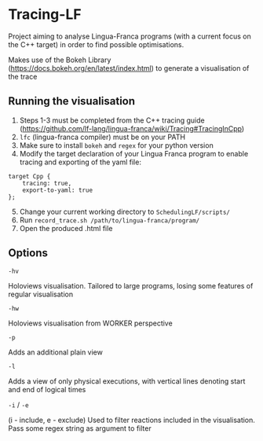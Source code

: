 # Tracing-LF

Project aiming to analyse Lingua-Franca programs (with a current focus on the C++ target) in order to find possible optimisations. 

Makes use of the Bokeh Library (https://docs.bokeh.org/en/latest/index.html) to generate a visualisation of the trace

## Running the visualisation 

1. Steps 1-3 must be completed from the C++ tracing guide (https://github.com/lf-lang/lingua-franca/wiki/Tracing#TracingInCpp)
2. ```lfc``` (lingua-franca compiler) must be on your PATH
3. Make sure to install ```bokeh``` and ```regex``` for your python version 
4. Modify the target declaration of your Lingua Franca program to enable tracing and exporting of the yaml file:
```
target Cpp {
    tracing: true,
    export-to-yaml: true
};
```
5. Change your current working directory to ```SchedulingLF/scripts/``` 
6. Run ```record_trace.sh /path/to/lingua-franca/program/``` 
7. Open the produced .html file



## Options
```-hv```

Holoviews visualisation. Tailored to large programs, losing some features of regular visualisation

```-hw```

Holoviews visualisation from WORKER perspective

```-p```

Adds an additional plain view 

```-l```

Adds a view of only physical executions, with vertical lines denoting start and end of logical times

```-i``` / ```-e```

(i - include, e - exclude)
Used to filter reactions included in the visualisation. Pass some regex string as argument to filter
